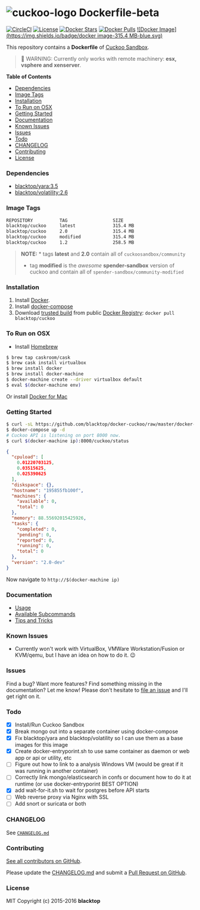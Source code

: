 ![cuckoo-logo](https://github.com/blacktop/docker-cuckoo/raw/master/docs/img/logo.png) Dockerfile-beta
======================================================================================================

[![CircleCI](https://circleci.com/gh/blacktop/docker-cuckoo.png?style=shield)](https://circleci.com/gh/blacktop/docker-cuckoo) [![License](http://img.shields.io/:license-mit-blue.svg)](http://doge.mit-license.org) [![Docker Stars](https://img.shields.io/docker/stars/blacktop/cuckoo.svg)](https://hub.docker.com/r/blacktop/cuckoo/) [![Docker Pulls](https://img.shields.io/docker/pulls/blacktop/cuckoo.svg)](https://hub.docker.com/r/blacktop/cuckoo/) [![Docker Image](https://img.shields.io/badge/docker image-315.4 MB-blue.svg)](https://hub.docker.com/r/blacktop/cuckoo/)

This repository contains a **Dockerfile** of [Cuckoo Sandbox](https://github.com/cuckoosandbox/cuckoo).

> :construction: WARNING: Currently only works with remote machinery: **esx, vsphere and xenserver**.

**Table of Contents**

-	[Dependencies](#dependencies)
-	[Image Tags](#image-tags)
-	[Installation](#installation)
-	[To Run on OSX](#to-run-on-osx)
-	[Getting Started](#getting-started)
-	[Documentation](#documentation)
-	[Known Issues](#known-issues)
-	[Issues](#issues)
-	[Todo](#todo)
-	[CHANGELOG](#changelog)
-	[Contributing](#contributing)
-	[License](#license)

### Dependencies

-	[blacktop/yara:3.5](https://hub.docker.com/r/blacktop/yara/)
-	[blacktop/volatility:2.6](https://hub.docker.com/r/blacktop/volatility/)

### Image Tags

```bash
REPOSITORY          TAG                 SIZE
blacktop/cuckoo     latest              315.4 MB
blacktop/cuckoo     2.0                 315.4 MB
blacktop/cuckoo     modified            315.4 MB
blacktop/cuckoo     1.2                 258.5 MB
```

> **NOTE:** * tags **latest** and **2.0** contain all of `cuckoosandbox/community`  
>  * tag **modified** is the *awesome* **spender-sandbox** version of cuckoo and contain all of `spender-sandbox/community-modified`

### Installation

1.	Install [Docker](https://docs.docker.com).
2.	Install [docker-compose](https://docs.docker.com/compose/install/)
3.	Download [trusted build](https://hub.docker.com/r/blacktop/cuckoo/) from public [Docker Registry](https://hub.docker.com/): `docker pull blacktop/cuckoo`

### To Run on OSX

-	Install [Homebrew](http://brew.sh)

```bash
$ brew tap caskroom/cask
$ brew cask install virtualbox
$ brew install docker
$ brew install docker-machine
$ docker-machine create --driver virtualbox default
$ eval $(docker-machine env)
```

Or install [Docker for Mac](https://docs.docker.com/docker-for-mac/)

### Getting Started

```bash
$ curl -sL https://github.com/blacktop/docker-cuckoo/raw/master/docker-compose.yml > docker-compose.yml
$ docker-compose up -d
# Cuckoo API is listening on port 8000 now.
$ curl $(docker-machine ip):8000/cuckoo/status
```

```json
{
  "cpuload": [
    0.01220703125,
    0.03515625,
    0.025390625
  ],
  "diskspace": {},
  "hostname": "195855fb100f",
  "machines": {
    "available": 0,
    "total": 0
  },
  "memory": 88.55692015425926,
  "tasks": {
    "completed": 0,
    "pending": 0,
    "reported": 0,
    "running": 0,
    "total": 0
  },
  "version": "2.0-dev"
}
```

Now navigate to `http://$(docker-machine ip)`

### Documentation

-	[Usage](https://github.com/blacktop/docker-cuckoo/blob/master/docs/usage.md)
-	[Available Subcommands](https://github.com/blacktop/docker-cuckoo/blob/master/docs/subcmd.md)
-	[Tips and Tricks](https://github.com/blacktop/docker-cuckoo/blob/master/docs/tips-tricks.md)

### Known Issues

-	Currently won't work with VirtualBox, VMWare Workstation/Fusion or KVM/qemu, but I have an idea on how to do it. :wink:

### Issues

Find a bug? Want more features? Find something missing in the documentation? Let me know! Please don't hesitate to [file an issue](https://github.com/blacktop/docker-cuckoo/issues/new) and I'll get right on it.

### Todo

-	[x] Install/Run Cuckoo Sandbox
-	[x] Break mongo out into a separate container using docker-compose
-	[x] Fix blacktop/yara and blacktop/volatility so I can use them as a base images for this image
-	[x] Create docker-entryporint.sh to use same container as daemon or web app or api or utility, etc
-	[ ] Figure out how to link to a analysis Windows VM (would be great if it was running in another container)
-	[ ] Correctly link mongo/elasticsearch in confs or document how to do it at runtime (or use docker-entryporint BEST OPTION)
-	[x] add wait-for-it.sh to wait for postgres before API starts  
-	[ ] Web reverse proxy via Nginx with SSL
-	[ ] Add snort or suricata or both

### CHANGELOG

See [`CHANGELOG.md`](https://github.com/blacktop/docker-cuckoo/blob/master/CHANGELOG.md)

### Contributing

[See all contributors on GitHub](https://github.com/blacktop/docker-cuckoo/graphs/contributors).

Please update the [CHANGELOG.md](https://github.com/blacktop/docker-cuckoo/blob/master/CHANGELOG.md) and submit a [Pull Request on GitHub](https://help.github.com/articles/using-pull-requests/).

### License

MIT Copyright (c) 2015-2016 **blacktop**
